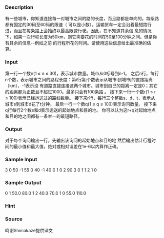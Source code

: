 
### Description
有一些城市，你知道连接每一对城市之间的路的长度，而且路都是单向的。每条路都有固定的30码至60码的限速（
可以是小数）。运输货车一定会沿着最短路行进，而且在每条路上会始终以最高限速行驶。因此，在不知道其余信
息的情况下，如果一次行程长度为50km，则它需要花的时间在50至100分钟之间。但是你有其余的信息--例如之前
的行程所花的时间。请使用这些信息给出最准确的估算。
### Input

第一行一个数n(1 ≤ n ≤ 30)，表示城市数量。城市从0标号到n-1。
之后n行，每行n个数，表示城市之间的路程长度：第i行第j个数表示从城市i到城市j的直接距离（km），-1表示没
有道路直接连接这两个城市。城市到自己的距离一定是0；其它的距离都为正数且不超过1000。最多只会有100条路
。
接下来一行一个数r(1 ≤ r ≤ 100)表示已经运送过的路线数量。
接下来r行，每行三个整数s、d、t，表示从城市s到城市d花了t分钟。
最后一行一个数q(1 ≤ q ≤ 100)表示询问数量。
接下来q行每行2个数s和d表示运送的起始地点和目的地。
你可以认为这r+q对起始地点和目的地之间都有一条唯一的最短路径。

### Output
对于每个询问输出一行，先输出该询问的起始地点和目的地
然后输出估计行程时间的最小值和最大值，绝对或相对误差在1e-6以内算作正确。

### Sample Input
3
0 50 -1
55 0 40
-1 40 0
1
0 2 90
3
0 1
1 2
1 0

### Sample Output
0 1 50.0 80.0
1 2 40.0 70.0
1 0 55.0 110.0
### Hint

### Source
鸣谢Shimakaze提供译文